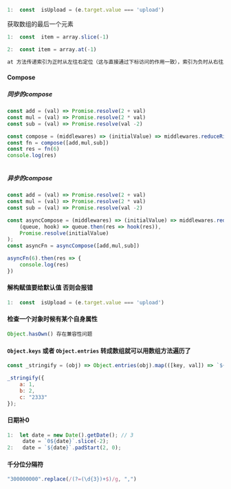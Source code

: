 

```js
1:  const  isUpload = (e.target.value === 'upload')
```

获取数组的最后一个元素

```js
1:  const  item = array.slice(-1)

2:  const item = array.at(-1)

at 方法传递索引为正时从左往右定位（这与直接通过下标访问的作用一致），索引为负时从右往左定位。
```

#### Compose 

##### 同步的compose

```js
const add = (val) => Promise.resolve(2 + val)
const mul = (val) => Promise.resolve(2 * val)
const sub = (val) => Promise.resolve(val -2)

const compose = (middlewares) => (initialValue) => middlewares.reduceRight((accu, cur) => cur(accu), initialValue)
const fn = compose([add,mul,sub])
const res = fn(6)
console.log(res)



```

#####  异步的compose

```js
const add = (val) => Promise.resolve(2 + val)
const mul = (val) => Promise.resolve(2 * val)
const sub = (val) => Promise.resolve(val -2)

const asyncCompose = (middlewares) => (initialValue) => middlewares.reduceRight(
    (queue, hook) => queue.then(res => hook(res)),
    Promise.resolve(initialValue)
);
const asyncFn = asyncCompose([add,mul,sub])

asyncFn(6).then(res => {
    console.log(res)
})
```

####  解构赋值要给默认值 否则会报错

```js
1:  const  isUpload = (e.target.value === 'upload')
```

####  检查一个对象时候有某个自身属性

```js
Object.hasOwn() 存在兼容性问题
```

#### `Object.keys` 或者 `Object.entries` 转成数组就可以用数组方法遍历了

```js
const _stringify = (obj) => Object.entries(obj).map(([key, val]) => `${key}=${val}`).join("&");

_stringify({
    a: 1,
    b: 2,
    c: "2333"
});
```

#### 日期补0

```js
1:  let date = new Date().getDate(); // 3
     date = `0${date}`.slice(-2);
2:   date = `${date}`.padStart(2, 0);
```

#### 千分位分隔符

```js
"300000000".replace(/(?=(\d{3})+$)/g, ",")
```



```js

```



```js

```

